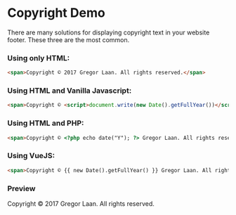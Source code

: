 # Copyright Demo

There are many solutions for displaying copyright text in your website footer. These three are the most common.

### Using only HTML:

```html
<span>Copyright © 2017 Gregor Laan. All rights reserved.</span>
```

### Using HTML and Vanilla Javascript:

```html
<span>Copyright © <script>document.write(new Date().getFullYear())</script> Gregor Laan. All rights reserved.</span>
```

### Using HTML and PHP:

```html
<span>Copyright © <?php echo date("Y"); ?> Gregor Laan. All rights reserved.</span>
```

### Using VueJS:

```html
<span>Copyright © {{ new Date().getFullYear() }} Gregor Laan. All rights reserved.</span>
```

### Preview
<span>Copyright © 2017 Gregor Laan. All rights reserved.</span>
